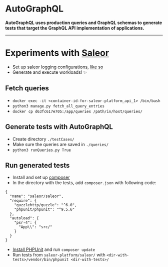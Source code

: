 # AutoGraphQL

**AutoGraphQL uses production queries and GraphQL schemas to generate tests that target the GraphQL API implementation of applications.**

---

# Experiments with [Saleor](https://github.com/mirumee/saleor)

- Set up saleor logging configurations, [like so](https://github.com/louisezetterlund/saleor-platform)
- Generate and execute workloads! ✨

## Fetch queries
- `docker exec -it <container-id-for-saleor-platform_api_1> /bin/bash`
- `python3 manage.py fetch_all_query_entries`
- `docker cp d63fc617e705:/app/queries /path/in/host/queries/`

## Generate tests with AutoGraphQL
- Create directory `./testCases/`
- Make sure the queries are saved in `./queries/`
- `python3 runQueries.py True`

## Run generated tests
- Install and set up [composer](https://getcomposer.org/)
- In the directory with the tests, add `composer.json` with following code:
```
{
  "name": "saleor/saleor",
  "require": {
    "guzzlehttp/guzzle": "^6.0",
    "phpunit/phpunit": "^9.5.6"
  },
  "autoload": {
    "psr-4": {
      "App\\": "src/"
    }
  }
}
```
- [Install PHPUnit](https://phpunit.de/index.html) and run `composer update`
- Run tests from `saleor-platform/saleor/` with `<dir-with-tests>/vendor/bin/phpunit <dir-with-tests>/`
